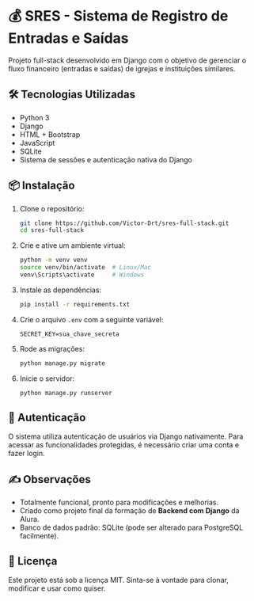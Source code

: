 # 💰 SRES - Sistema de Registro de Entradas e Saídas

Projeto full-stack desenvolvido em Django com o objetivo de gerenciar o fluxo financeiro (entradas e saídas) de igrejas e instituições similares.

## 🛠 Tecnologias Utilizadas

- Python 3
- Django
- HTML + Bootstrap
- JavaScript
- SQLite
- Sistema de sessões e autenticação nativa do Django

## 📦 Instalação

1. Clone o repositório:

   ```bash
   git clone https://github.com/Victor-Drt/sres-full-stack.git
   cd sres-full-stack
   ```

2. Crie e ative um ambiente virtual:

   ```bash
   python -m venv venv
   source venv/bin/activate  # Linux/Mac
   venv\Scripts\activate     # Windows
   ```

3. Instale as dependências:

   ```bash
   pip install -r requirements.txt
   ```

4. Crie o arquivo `.env` com a seguinte variável:

   ```dotenv
   SECRET_KEY=sua_chave_secreta
   ```

5. Rode as migrações:

   ```bash
   python manage.py migrate
   ```

6. Inicie o servidor:

   ```bash
   python manage.py runserver
   ```

## 👤 Autenticação

O sistema utiliza autenticação de usuários via Django nativamente. Para acessar as funcionalidades protegidas, é necessário criar uma conta e fazer login.

## ✍️ Observações

* Totalmente funcional, pronto para modificações e melhorias.
* Criado como projeto final da formação de **Backend com Django** da Alura.
* Banco de dados padrão: SQLite (pode ser alterado para PostgreSQL facilmente).

<!-- ## 📸 Imagens (opcional)

Se desejar, adicione prints da interface aqui para ilustrar o funcionamento. -->

## 📄 Licença

Este projeto está sob a licença MIT. Sinta-se à vontade para clonar, modificar e usar como quiser.
